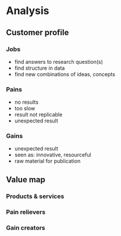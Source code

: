 # Analysis

## Customer profile

### Jobs

* find answers to research question(s)
* find structure in data
* find new combinations of ideas, concepts

### Pains

* no results
* too slow
* result not replicable
* unexpected result

### Gains

* unexpected result
* seen as: innovative, resourceful
* raw material for publication

## Value map

### Products & services

### Pain relievers

### Gain creators
